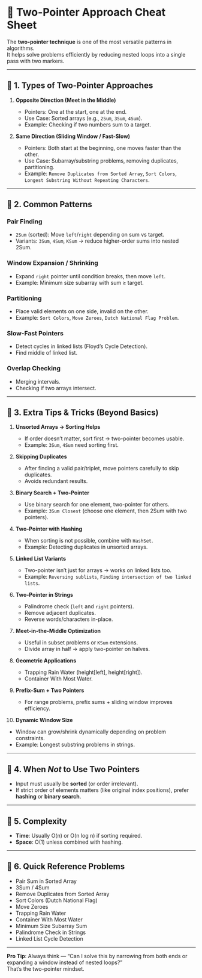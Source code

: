 # 📝 Two-Pointer Approach Cheat Sheet

The **two-pointer technique** is one of the most versatile patterns in algorithms.  
It helps solve problems efficiently by reducing nested loops into a single pass with two markers.

---

## 🔹 1. Types of Two-Pointer Approaches

1. **Opposite Direction (Meet in the Middle)**
   - Pointers: One at the start, one at the end.
   - Use Case: Sorted arrays (e.g., `2Sum`, `3Sum`, `4Sum`).
   - Example: Checking if two numbers sum to a target.

2. **Same Direction (Sliding Window / Fast-Slow)**
   - Pointers: Both start at the beginning, one moves faster than the other.
   - Use Case: Subarray/substring problems, removing duplicates, partitioning.
   - Example: `Remove Duplicates from Sorted Array`, `Sort Colors`, `Longest Substring Without Repeating Characters`.

---

## 🔹 2. Common Patterns

### Pair Finding
- `2Sum` (sorted): Move `left`/`right` depending on sum vs target.
- Variants: `3Sum`, `4Sum`, `KSum` → reduce higher-order sums into nested 2Sum.

### Window Expansion / Shrinking
- Expand `right` pointer until condition breaks, then move `left`.
- Example: Minimum size subarray with sum ≥ target.

### Partitioning
- Place valid elements on one side, invalid on the other.
- Example: `Sort Colors`, `Move Zeroes`, `Dutch National Flag Problem`.

### Slow-Fast Pointers
- Detect cycles in linked lists (Floyd’s Cycle Detection).
- Find middle of linked list.

### Overlap Checking
- Merging intervals.
- Checking if two arrays intersect.

---

## 🔹 3. Extra Tips & Tricks (Beyond Basics)

1. **Unsorted Arrays → Sorting Helps**
   - If order doesn’t matter, sort first → two-pointer becomes usable.
   - Example: `3Sum`, `4Sum` need sorting first.

2. **Skipping Duplicates**
   - After finding a valid pair/triplet, move pointers carefully to skip duplicates.
   - Avoids redundant results.

3. **Binary Search + Two-Pointer**
   - Use binary search for one element, two-pointer for others.
   - Example: `3Sum Closest` (choose one element, then 2Sum with two pointers).

4. **Two-Pointer with Hashing**
   - When sorting is not possible, combine with `HashSet`.
   - Example: Detecting duplicates in unsorted arrays.

5. **Linked List Variants**
   - Two-pointer isn’t just for arrays → works on linked lists too.
   - Example: `Reversing sublists`, `Finding intersection of two linked lists`.

6. **Two-Pointer in Strings**
   - Palindrome check (`left` and `right` pointers).
   - Remove adjacent duplicates.
   - Reverse words/characters in-place.

7. **Meet-in-the-Middle Optimization**
   - Useful in subset problems or `KSum` extensions.
   - Divide array in half → apply two-pointer on halves.

8. **Geometric Applications**
   - Trapping Rain Water (height[left], height[right]).
   - Container With Most Water.

9. **Prefix-Sum + Two Pointers**
   - For range problems, prefix sums + sliding window improves efficiency.

10. **Dynamic Window Size**
   - Window can grow/shrink dynamically depending on problem constraints.
   - Example: Longest substring problems in strings.

---

## 🔹 4. When *Not* to Use Two Pointers
- Input must usually be **sorted** (or order irrelevant).
- If strict order of elements matters (like original index positions), prefer **hashing** or **binary search**.

---

## 🔹 5. Complexity
- **Time**: Usually O(n) or O(n log n) if sorting required.
- **Space**: O(1) unless combined with hashing.

---

## 🔹 6. Quick Reference Problems
- Pair Sum in Sorted Array
- 3Sum / 4Sum
- Remove Duplicates from Sorted Array
- Sort Colors (Dutch National Flag)
- Move Zeroes
- Trapping Rain Water
- Container With Most Water
- Minimum Size Subarray Sum
- Palindrome Check in Strings
- Linked List Cycle Detection

---

**Pro Tip**: Always think — “Can I solve this by narrowing from both ends or expanding a window instead of nested loops?”  
That’s the two-pointer mindset.